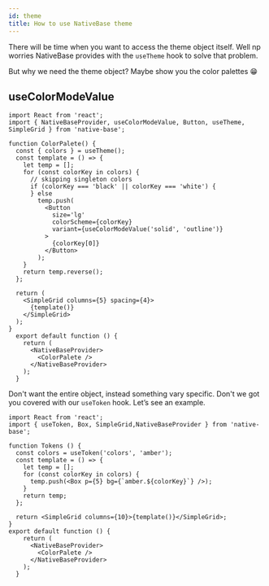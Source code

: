 ```yaml
---
id: theme
title: How to use NativeBase theme
---
```


There will be time when you want to access the theme object itself. Well np worries NativeBase provides with the `useTheme` hook to solve that problem.

But why we need the theme object? Maybe show you the color palettes 😁

## useColorModeValue

```SnackPlayer name=Box%20Example
import React from 'react';
import { NativeBaseProvider, useColorModeValue, Button, useTheme, SimpleGrid } from 'native-base';

function ColorPalete() {
  const { colors } = useTheme();
  const template = () => {
    let temp = [];
    for (const colorKey in colors) {
      // skipping singleton colors
      if (colorKey === 'black' || colorKey === 'white') {
      } else
        temp.push(
          <Button
            size='lg'
            colorScheme={colorKey}
            variant={useColorModeValue('solid', 'outline')}
          >
            {colorKey[0]}
          </Button>
        );
    }
    return temp.reverse();
  };

  return (
    <SimpleGrid columns={5} spacing={4}>
      {template()}
    </SimpleGrid>
  );
}
  export default function () {
    return (
      <NativeBaseProvider>
        <ColorPalete />
      </NativeBaseProvider>
    );
  }
```

Don't want the entire object, instead something vary specific. Don't we got you covered with our `useToken` hook. Let’s see an example.

```SnackPlayer name=useToken
import React from 'react';
import { useToken, Box, SimpleGrid,NativeBaseProvider } from 'native-base';

function Tokens () {
  const colors = useToken('colors', 'amber');
  const template = () => {
    let temp = [];
    for (const colorKey in colors) {
      temp.push(<Box p={5} bg={`amber.${colorKey}`} />);
    }
    return temp;
  };

  return <SimpleGrid columns={10}>{template()}</SimpleGrid>;
}
export default function () {
    return (
      <NativeBaseProvider>
        <ColorPalete />
      </NativeBaseProvider>
    );
  }
```
